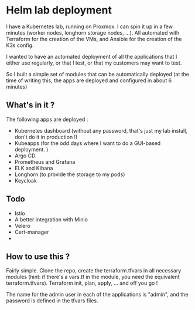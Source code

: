 # Helm lab deployment

I have a Kubernetes lab, running on Proxmox. I can spin it up in a few minutes (worker nodes, longhorn storage nodes, ...). All automated with Terraform for the creation of the VMs, and Ansible for the creation of the K3s config. 

I wanted to have an automated deployment of all the applications that I either use regularly, or that I test, or that my customers may want to test. 

So I built a simple set of modules that can be automatically deployed (at the time of writing this, the apps are deployed and configured in about 6 minutes)

## What's in it ?

The following apps are deployed :

- Kubernetes dashboard (without any password, that's just my lab install, don't do it in production !)
- Kubeapps (for the odd days where I want to do a GUI-based deployment. )
- Argo CD
- Prometheus and Grafana
- ELK and Kibana
- Longhorn (to provide the storage to my pods)
- Keycloak

## Todo

- Istio
- A better integration with Minio
- Velero
- Cert-manager
- 

## How to use this ?

Fairly simple. Clone the repo, create the terraform.tfvars in all necessary modules (hint: if there's a vars.tf in the module, you need the equivalent terraform.tfvars). Terraform init, plan, apply, ... and off you go ! 

The name for the admin user in each of the applications is "admin", and the password is defined in the tfvars files. 
